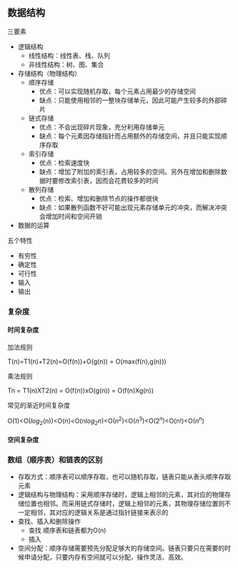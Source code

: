## 数据结构

三要素

* 逻辑结构
  * 线性结构：线性表、栈、队列
  * 非线性结构：树、图、集合
* 存储结构（物理结构）
  * 顺序存储
    * 优点：可以实现随机存取，每个元素占用最少的存储空间
    * 缺点：只能使用相邻的一整块存储单元，因此可能产生较多的外部碎片
  * 链式存储
    * 优点：不会出现碎片现象，充分利用存储单元
    * 缺点：每个元素因存储指针而占用额外的存储空间，并且只能实现顺序存取
  * 索引存储
    * 优点：检索速度快
    * 缺点：增加了附加的索引表，占用较多的空间。另外在增加和删除数据时要修改索引表，因而会花费较多的时间
  * 散列存储
    * 优点：检索、增加和删除节点的操作都很快
    * 缺点：如果散列函数不好可能出现元素存储单元的冲突，而解决冲突会增加时间和空间开销
* 数据的运算

五个特性

* 有穷性
* 确定性
* 可行性
* 输入
* 输出

### 复杂度

#### 时间复杂度

加法规则

T(n)=T1(n)+T2(n)=O(f(n))+O(g(n)) = O(max(f(n),g(n)))

乘法规则

Tn = T1(n)XT2(n) = O(f(n))xO(g(n)) = O(f(n)Xg(n))

常见的渐近时间复杂度

O(1)<O($log_{2}(n)$)<O(n)<O(n$log_{2}n$)<O($n^2$)<O($n^3$)<O($2^n$)<O(n!)<O($n^n$)

#### 空间复杂度

### 数组（顺序表）和链表的区别

* 存取方式：顺序表可以顺序存取，也可以随机存取，链表只能从表头顺序存取元素
* 逻辑结构与物理结构：采用顺序存储时，逻辑上相邻的元素，其对应的物理存储位置也相邻。而采用链式存储时，逻辑上相邻的元素，其物理存储位置则不一定相邻，其对应的逻辑关系是通过指针链接来表示的
* 查找、插入和删除操作
  * 查找 顺序表和链表都为O(n)
  * 插入
* 空间分配：顺序存储需要预先分配足够大的存储空间。链表只要只在需要的时候申请分配，只要内存有空间就可以分配，操作灵活、高效。